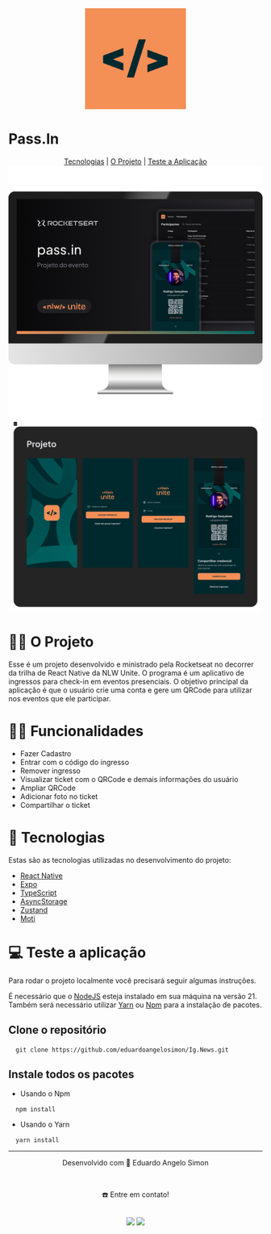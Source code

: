 
<div align="center">
  <img src="/assets/images/icon.png" style="width:200px;">
</div>
<h1>Pass.In</h1>

<div align="center">
  <a href="#-tecnologias">Tecnologias</a> | <a href="#-o-projeto">O Projeto</a> | <a href="#-teste-a-aplicação">Teste a Aplicação</a> 
</div>

<img src="/assets/to_readme/computer-banner-passin.png">
<img src="/assets/to_readme/screens-mobile-passin.png">

# 👷🏻 O Projeto
Esse é um projeto desenvolvido e ministrado pela Rocketseat no decorrer da trilha de React Native da NLW Unite. O programa é um aplicativo de ingressos para check-in em eventos presenciais. O objetivo principal da aplicação é que o usuário crie uma conta e gere um QRCode para utilizar nos eventos que ele participar.

# 🤳🏻 Funcionalidades

- Fazer Cadastro
- Entrar com o código do ingresso
- Remover ingresso
- Visualizar ticket com o QRCode e demais informações do usuário
- Ampliar QRCode
- Adicionar foto no ticket
- Compartilhar o ticket

# 🚀 Tecnologias
Estas são as tecnologias utilizadas no desenvolvimento do projeto:

- <a href="https://reactnative.dev/" target="_blank">React Native</a> <br>
- <a href="https://expo.dev/" target="_blank">Expo</a> <br>
- <a href="https://www.typescriptlang.org/docs/" target="_blank">TypeScript</a> <br>
- <a href="https://docs.expo.dev/versions/latest/sdk/async-storage/" target="_blank">AsyncStorage</a> <br>
- <a href="https://zustand-demo.pmnd.rs/" target="_blank">Zustand</a> <br>
- <a href="https://moti.fyi" target="_blank">Moti</a> <br>

# 💻 Teste a aplicação
Para rodar o projeto localmente você precisará seguir algumas instruções. <br>

É necessário que o <a href="https://nodejs.org/en/download/" target="_blank">NodeJS</a> esteja instalado em sua máquina na versão 21. <br>
Também será necessário utilizar <a href="https://classic.yarnpkg.com/lang/en/docs/install/#mac-stable" target="_blank">Yarn</a> ou <a href="https://www.npmjs.com/" target="_blank">Npm</a> para a instalação de pacotes. <br>

  ## Clone o repositório
```
  git clone https://github.com/eduardoangelosimon/Ig.News.git
```
  ## Instale todos os pacotes

  - Usando o Npm
```
  npm install
```
  - Usando o Yarn
```
  yarn install
```
________________________________________________________________________________________________________________________________________________________________________________
<div align="center">
  <p>Desenvolvido com 💙 Eduardo Angelo Simon</p> <br>
  <p>☎️ Entre em contato!<p> <br>
  <a href = "mailto:eduardosimon.trabalho@gmail.com"><img src="https://img.shields.io/badge/Gmail-D14836?style=for-the-badge&logo=gmail&logoColor=white" target="_blank"></a>
  <a display="flex" text-align="center" href="https://www.linkedin.com/in/eduardoangelosimon/" target="_blank"><img src="https://img.shields.io/badge/-LinkedIn-%230077B5?style=for-the-badge&logo=linkedin&logoColor=white" target="_blank"></a> 
</div>
